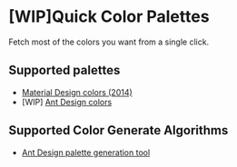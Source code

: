 # [WIP]Quick Color Palettes

Fetch most of the colors you want from a single click.

## Supported palettes

- [Material Design colors (2014)](https://material.io/design/color/the-color-system.htm)
- [WIP] [Ant Design colors](https://ant.design/docs/spec/colors#Base-Color-Palettes)

## Supported Color Generate Algorithms

- [Ant Design palette generation tool](https://ant.design/docs/spec/colors#Palette-Generation-Tool)
